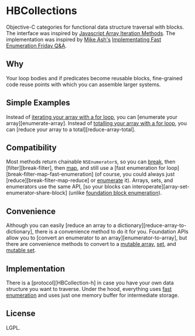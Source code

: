 HBCollections
=============
Objective-C categories for functional data structure traversal with blocks.  The interface was inspired by [Javascript Array Iteration Methods][javascript-array-iteration-methods].  The implementation was inspired by [Mike Ash's][mikeash] [Implementating Fast Enumeration Friday Q&A][implementing-fast-enumeration-qa].

Why
---
Your loop bodies and if predicates become reusable blocks, fine-grained code reuse points with which you can assemble larger systems.

Simple Examples
---------------
Instead of [iterating your array with a for loop][iterating-array-for], you can [enumerate your array][enumerate-array].
Instead of [totalling your array with a for loop][totalling-array-for], you can [reduce your array to a total][reduce-array-total].

Compatibility
-------------
Most methods return chainable `NSEnumerator`s, so you can [break][], then [filter][break-filter], then [map][break-filter-map], and still use a [fast enumeration for loop][break-filter-map-fast-enumeration] (of course, you could always just [reduce][break-filter-map-reduce] or [enumerate][break-filter-map-enumerate] it).
Arrays, sets, and enumerators use the same API, [so your blocks can interoperate][array-set-enumerator-share-block] (unlike [foundation block enumeration][foundation-block-no-share]).

Convenience
-----------
Although you can easily [reduce an array to a dictionary][reduce-array-to-dictionary], there is a convenience method to do it for you.
Foundation APIs allow you to [convert an enumerator to an array][enumerator-to-array], but there are convenience methods to convert to a [mutable array][enumerator-to-mutable-array], [set][enumerator-to-mutable-set], and [mutable set][enumerator-to-mutable-set].

Implementation
--------------
There is a [protocol][HBCollection-h] in case you have your own data structure you want to traverse. Under the hood, everything uses [fast enumeration][fast-enumeration] and uses just one memory buffer for intermediate storage.

License
-------
LGPL.

[javascript-array-iteration-methods]:https://developer.mozilla.org/en/JavaScript/Reference/Global_Objects/Array#Iteration_methods
[mikeash]:https://github.com/mikeash
[implementing-fast-enumeration-qa]:http://www.mikeash.com/pyblog/friday-qa-2010-04-16-implementing-fast-enumeration.html
[iterating-array-for]:
[enumerate-array]:
[totalling-array-for]:
[reduce-array-total]:
[break]:
[break-filter]:
[break-filter-map]:
[break-filter-map-reduce]:
[break-filter-map-enumerate]:
[array-set-enumerator-share-block]:
[foundation-block-no-share]:
[enumerator-to-array]:http://developer.apple.com/library/mac/#documentation/cocoa/reference/foundation/Classes/NSEnumerator_Class/Reference/Reference.html#//apple_ref/occ/instm/NSEnumerator/allObjects
[enumerator-to-mutable-array]:
[enumerator-to-set]:
[enumerator-to-mutable-set]:
[HBCollection-h]:
[fast-enumeration]:http://developer.apple.com/library/mac/#documentation/cocoa/Conceptual/ObjectiveC/Chapters/ocFastEnumeration.html
